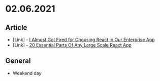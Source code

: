 # 02.06.2021

## Article

- \[Link\] - [I Almost Got Fired for Choosing React in Our Enterprise App](https://medium.com/better-programming/i-almost-got-fired-for-choosing-react-in-our-enterprise-app-846ea840841c)
- \[Link\] - [20 Essential Parts Of Any Large Scale React App](https://medium.com/javascript-in-plain-english/20-essential-parts-of-any-large-scale-react-app-ee4bd35436a0)

## General

- Weekend day

